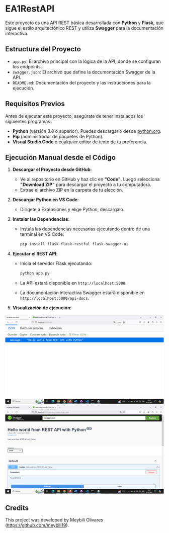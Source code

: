 # EA1RestAPI

Este proyecto es una API REST básica desarrollada con **Python** y **Flask**, que sigue el estilo arquitectónico REST y utiliza **Swagger** para la documentación interactiva.

## Estructura del Proyecto

- `app.py`: El archivo principal con la lógica de la API, donde se configuran los endpoints.
- `swagger.json`: El archivo que define la documentación Swagger de la API.
- `README.md`: Documentación del proyecto y las instrucciones para la ejecución.

## Requisitos Previos

Antes de ejecutar este proyecto, asegúrate de tener instalados los siguientes programas:

- **Python** (versión 3.8 o superior). Puedes descargarlo desde [python.org](https://www.python.org/downloads/).
- **Pip** (administrador de paquetes de Python).
- **Visual Studio Code** o cualquier editor de texto de tu preferencia.

## Ejecución Manual desde el Código

1. **Descargar el Proyecto desde GitHub**:

   - Ve al repositorio en GitHub y haz clic en **"Code"**. Luego selecciona **"Download ZIP"** para descargar el proyecto a tu computadora.
   - Extrae el archivo ZIP en la carpeta de tu elección.

2. **Descargar Python en VS Code**:

   - Dirigete a Extensiones y elige Python, descargalo.

3. **Instalar las Dependencias**:

   - Instala las dependencias necesarias ejecutando dentro de una terminal en VS Code:

     ```bash
     pip install flask flask-restful flask-swagger-ui
     ```

4. **Ejecutar el REST API**:

   - Inicia el servidor Flask ejecutando:

     ```bash
     python app.py
     ```

   - La API estará disponible en `http://localhost:5000`.

   - La documentación interactiva Swagger estará disponible en `http://localhost:5000/api-docs`.

5. **Visualización de ejecución**:

![alt text](image.png)
![alt text](image-1.png)

## Credits

This project was developed by Meybili Olivares (https://github.com/meybili19).

